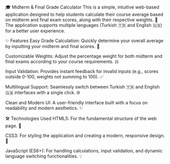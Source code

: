 
🎓 Midterm & Final Grade Calculator
This is a simple, intuitive web-based application designed to help students calculate their course average based on midterm and final exam scores, along with their respective weights. 🚀 The application supports multiple languages (Turkish 🇹🇷 and English 🇬🇧) for a better user experience.

✨ Features
Easy Grade Calculation: Quickly determine your overall average by inputting your midterm and final scores. 🎯

Customizable Weights: Adjust the percentage weight for both midterm and final exams according to your course requirements. ⚖️

Input Validation: Provides instant feedback for invalid inputs (e.g., scores outside 0-100, weights not summing to 100). ✅

Multilingual Support: Seamlessly switch between Turkish 🇹🇷 and English 🇬🇧 interfaces with a single click. 🌐

Clean and Modern UI: A user-friendly interface built with a focus on readability and modern aesthetics. ✨

🛠️ Technologies Used
HTML5: For the fundamental structure of the web page. 📄

CSS3: For styling the application and creating a modern, responsive design. 🎨

JavaScript (ES6+): For handling calculations, input validation, and dynamic language switching functionalities. 💡
